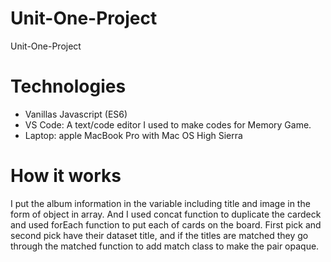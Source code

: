 # Unit-One-Project
Unit-One-Project

# Technologies
- Vanillas Javascript (ES6)
- VS Code: A text/code editor I used to make codes for Memory Game.
- Laptop: apple MacBook Pro with Mac OS High Sierra

# How it works
I put the album information in the variable including title and image in the form of object in array. And I used concat function to duplicate the cardeck and used forEach function to put each of cards on the board. First pick and second pick have their dataset title, and if the titles are matched they go through the matched function to add match class to make the pair opaque.

#
